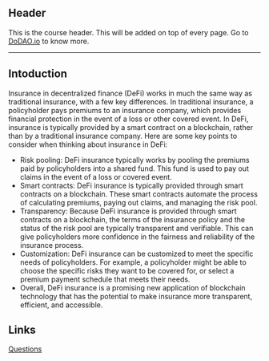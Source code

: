 ## Header
This is the course header. This will be added on top of every page. Go to [DoDAO.io](https://www.dodao.io) to know more.

---

## Intoduction
 
Insurance in decentralized finance (DeFi) works in much the same way as traditional insurance, with a few key differences. In traditional insurance, a policyholder pays premiums to an insurance company, which provides financial protection in the event of a loss or other covered event. In DeFi, insurance is typically provided by a smart contract on a blockchain, rather than by a traditional insurance company.
Here are some key points to consider when thinking about insurance in DeFi:
* Risk pooling: DeFi insurance typically works by pooling the premiums paid by policyholders into a shared fund. This fund is used to pay out claims in the event of a loss or covered event.
* Smart contracts: DeFi insurance is typically provided through smart contracts on a blockchain. These smart contracts automate the process of calculating premiums, paying out claims, and managing the risk pool.
* Transparency: Because DeFi insurance is provided through smart contracts on a blockchain, the terms of the insurance policy and the status of the risk pool are typically transparent and verifiable. This can give policyholders more confidence in the fairness and reliability of the insurance process.
* Customization: DeFi insurance can be customized to meet the specific needs of policyholders. For example, a policyholder might be able to choose the specific risks they want to be covered for, or select a premium payment schedule that meets their needs.
* Overall, DeFi insurance is a promising new application of blockchain technology that has the potential to make insurance more transparent, efficient, and accessible.



## Links




[Questions](./../../generated/questions/introduction.md)